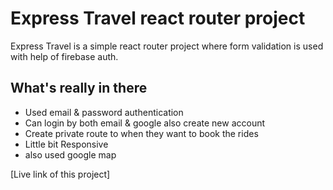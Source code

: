# Express Travel react router project

Express Travel is a simple react router project where form validation is used with help of firebase auth.

## What's really in there

- Used email & password authentication
- Can login by both email & google also create new account
- Create private route to when they want to book the rides
- Little bit Responsive
- also used google map

[Live link of this project]
